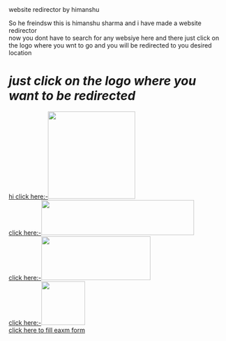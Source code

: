 <html>
<head>
website redirector by himanshu
</head>
<body>
<p>
So he freindsw this is himanshu sharma and i have made a website redirector
<br> now you dont have to search for any websiye here and there just click on the logo where you wnt to go and you will be redirected to you desired location
<p/>
<h1>
<strong>
<em>
just click on the logo where you want to be redirected
</em>
</strong>
</h1>
<p>
<a href="D:\html\lnctwebsite.html">
hi
<a>
<a href="https://nptel.ac.in/">
click here:-<img src="https://nptel.ac.in/assets/nptel_assets/images/nptel-logo.png" width ="200" heigth="200">
</a><br>



<a href="https://www.rgpv.ac.in/">
click here:-<img src="https://www.rgpv.ac.in/images/logo.png" width ="350" height="80">
</a><br>



<a href="https://lnct.ac.in/">
click here:-<img src="https://lnct.ac.in/wp-content/uploads/2018/11/lnct-g-logo.png" width="250" height="100">
</a><br>
<a href="http://apsurewa.ac.in/">
  click here:-<img src="http://apsurewa.ac.in/assets/images/logo.png" width="100" height="100">
  </a><br>
  <a href="http://apsurewa.ac.in/examination">
  click here to fill eaxm form
  </a>
</p>
</body>
</html>
